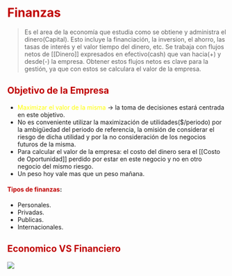 # <span style="color:#c00000">Finanzas</span>

>Es el area de la economía que estudia como se obtiene y administra el dinero(Capital). Esto incluye la financiación, la inversion, el ahorro, las tasas de interés y el valor tiempo del dinero, etc.
>Se trabaja con flujos netos de [[Dinero]] expresados en efectivo(cash) que van hacia(+) y desde(-) la empresa. Obtener estos flujos netos es clave para la gestión, ya que con estos se calculara el valor de la empresa.

## <span style="color:#c00000">Objetivo de la Empresa</span>
- <span style="color:#ffff00">Maximizar el valor de la misma </span>-> la toma de decisiones estará centrada en este objetivo.
- No es conveniente utilizar la maximización de utilidades($/periodo) por la ambigüedad del periodo de referencia, la omisión de considerar el riesgo de dicha utilidad y por la no consideración de los negocios futuros de la misma.
- Para calcular el valor de la empresa: el costo del dinero sera el [[Costo de Oportunidad]] perdido por estar en este negocio y no en otro negocio del mismo riesgo.
- Un peso hoy vale mas que un peso mañana.

#### <span style="color:#c00000">Tipos de finanzas</span>: 
- Personales.
- Privadas.
- Publicas.
- Internacionales.

## <span style="color:#c00000">Economico VS Financiero</span>

![](https://lh7-us.googleusercontent.com/WCoeJHTWMJvYfkFAUy2Vm0cZb37zdX6CPvQaRSiyyXWa9At9yxnqwAicxYs6UWA68sxlYKdlOla72qnz76ZVavfavrHvjrzWsqjcqu3jTVTjBngIALXrZKuWZ_qwV3-GCVfLr-XuRL8Jr2ewPApdC9B4EQ=nw)